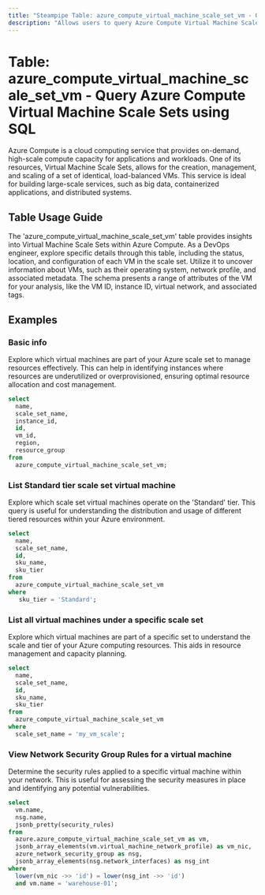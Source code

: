 ```yaml
---
title: "Steampipe Table: azure_compute_virtual_machine_scale_set_vm - Query Azure Compute Virtual Machine Scale Sets using SQL"
description: "Allows users to query Azure Compute Virtual Machine Scale Sets"
---
```


# Table: azure_compute_virtual_machine_scale_set_vm - Query Azure Compute Virtual Machine Scale Sets using SQL

Azure Compute is a cloud computing service that provides on-demand, high-scale compute capacity for applications and workloads. One of its resources, Virtual Machine Scale Sets, allows for the creation, management, and scaling of a set of identical, load-balanced VMs. This service is ideal for building large-scale services, such as big data, containerized applications, and distributed systems.

## Table Usage Guide

The 'azure_compute_virtual_machine_scale_set_vm' table provides insights into Virtual Machine Scale Sets within Azure Compute. As a DevOps engineer, explore specific details through this table, including the status, location, and configuration of each VM in the scale set. Utilize it to uncover information about VMs, such as their operating system, network profile, and associated metadata. The schema presents a range of attributes of the VM for your analysis, like the VM ID, instance ID, virtual network, and associated tags.

## Examples

### Basic info
Explore which virtual machines are part of your Azure scale set to manage resources effectively. This can help in identifying instances where resources are underutilized or overprovisioned, ensuring optimal resource allocation and cost management.

```sql
select
  name,
  scale_set_name,
  instance_id,
  id,
  vm_id,
  region,
  resource_group
from
  azure_compute_virtual_machine_scale_set_vm;
```

### List Standard tier scale set virtual machine
Explore which scale set virtual machines operate on the 'Standard' tier. This query is useful for understanding the distribution and usage of different tiered resources within your Azure environment.

```sql
select
  name,
  scale_set_name,
  id,
  sku_name,
  sku_tier
from
  azure_compute_virtual_machine_scale_set_vm
where
   sku_tier = 'Standard';
```

### List all virtual machines under a specific scale set
Explore which virtual machines are part of a specific set to understand the scale and tier of your Azure computing resources. This aids in resource management and capacity planning.

```sql
select
  name,
  scale_set_name,
  id,
  sku_name,
  sku_tier
from
  azure_compute_virtual_machine_scale_set_vm
where 
  scale_set_name = 'my_vm_scale';
```

### View Network Security Group Rules for a virtual machine
Determine the security rules applied to a specific virtual machine within your network. This is useful for assessing the security measures in place and identifying any potential vulnerabilities.

```sql
select
  vm.name,
  nsg.name,
  jsonb_pretty(security_rules)
from
  azure.azure_compute_virtual_machine_scale_set_vm as vm,
  jsonb_array_elements(vm.virtual_machine_network_profile) as vm_nic,
  azure_network_security_group as nsg,
  jsonb_array_elements(nsg.network_interfaces) as nsg_int
where
  lower(vm_nic ->> 'id') = lower(nsg_int ->> 'id')
  and vm.name = 'warehouse-01';
```